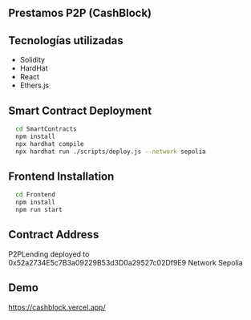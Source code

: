 ## Prestamos P2P (CashBlock)

## Tecnologías utilizadas

  - Solidity
  - HardHat
  - React
  - Ethers.js

## Smart Contract Deployment

```bash
  cd SmartContracts
  npm install
  npx hardhat compile
  npx hardhat run ./scripts/deploy.js --network sepolia
```

## Frontend Installation

```bash
  cd Frontend
  npm install
  npm run start
```

## Contract Address

P2PLending deployed to 0x52a2734E5c7B3a09229B53d3D0a29527c02Df9E9 
Network Sepolia 

## Demo

https://cashblock.vercel.app/
